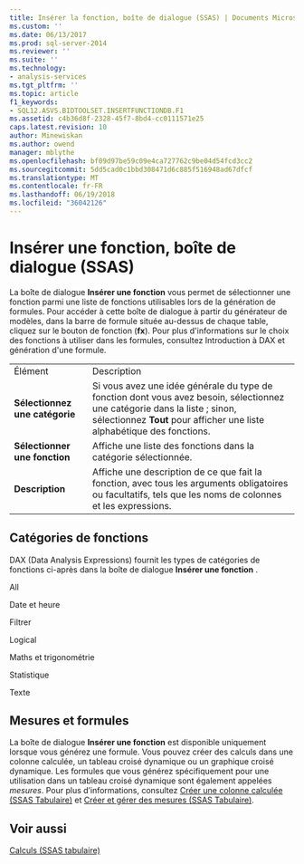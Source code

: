 ```yaml
---
title: Insérer la fonction, boîte de dialogue (SSAS) | Documents Microsoft
ms.custom: ''
ms.date: 06/13/2017
ms.prod: sql-server-2014
ms.reviewer: ''
ms.suite: ''
ms.technology:
- analysis-services
ms.tgt_pltfrm: ''
ms.topic: article
f1_keywords:
- SQL12.ASVS.BIDTOOLSET.INSERTFUNCTIONDB.F1
ms.assetid: c4b36d8f-2328-45f7-8bd4-cc0111571e25
caps.latest.revision: 10
author: Minewiskan
ms.author: owend
manager: mblythe
ms.openlocfilehash: bf09d97be59c09e4ca727762c9be04d54fcd3cc2
ms.sourcegitcommit: 5dd5cad0c1bbd308471d6c885f516948ad67dfcf
ms.translationtype: MT
ms.contentlocale: fr-FR
ms.lasthandoff: 06/19/2018
ms.locfileid: "36042126"
---
```

# <a name="insert-function-dialog-box-ssas"></a>Insérer une fonction, boîte de dialogue (SSAS)
  La boîte de dialogue **Insérer une fonction** vous permet de sélectionner une fonction parmi une liste de fonctions utilisables lors de la génération de formules. Pour accéder à cette boîte de dialogue à partir du générateur de modèles, dans la barre de formule située au-dessus de chaque table, cliquez sur le bouton de fonction (**fx**). Pour plus d'informations sur le choix des fonctions à utiliser dans les formules, consultez Introduction à DAX et génération d'une formule.  
  
|||  
|-|-|  
|Élément|Description|  
|**Sélectionnez une catégorie**|Si vous avez une idée générale du type de fonction dont vous avez besoin, sélectionnez une catégorie dans la liste ; sinon, sélectionnez **Tout** pour afficher une liste alphabétique des fonctions.|  
|**Sélectionner une fonction**|Affiche une liste des fonctions dans la catégorie sélectionnée.|  
|**Description**|Affiche une description de ce que fait la fonction, avec tous les arguments obligatoires ou facultatifs, tels que les noms de colonnes et les expressions.|  
  
## <a name="function-categories"></a>Catégories de fonctions  
 DAX (Data Analysis Expressions) fournit les types de catégories de fonctions ci-après dans la boîte de dialogue **Insérer une fonction** .  
  
 All  
  
 Date et heure  
  
 Filtrer  
  
 Logical  
  
 Maths et trigonométrie  
  
 Statistique  
  
 Texte  
  
## <a name="measures-and-formulas"></a>Mesures et formules  
 La boîte de dialogue **Insérer une fonction** est disponible uniquement lorsque vous générez une formule. Vous pouvez créer des calculs dans une colonne calculée, un tableau croisé dynamique ou un graphique croisé dynamique. Les formules que vous générez spécifiquement pour une utilisation dans un tableau croisé dynamique sont également appelées *mesures*. Pour plus d’informations, consultez [Créer une colonne calculée &#40;SSAS Tabulaire&#41;](tabular-models/ssas-calculated-columns-create-a-calculated-column.md) et [Créer et gérer des mesures &#40;SSAS Tabulaire&#41;](tabular-models/measures-ssas-tabular.md).  
  
## <a name="see-also"></a>Voir aussi  
 [Calculs &#40;SSAS tabulaire&#41;](tabular-models/calculations-ssas-tabular.md)  
  
  